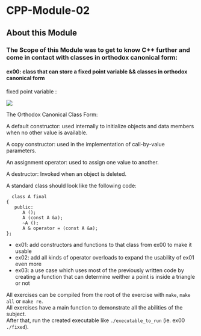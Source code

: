 # CPP-Module-02

## About this Module

### The Scope of this Module was to get to know C++ further and come in contact with classes in orthodox canonical form:

#### ex00: class that can store a fixed point variable && classes in orthodox canonical form

  fixed point variable :
  
  <img src="https://media.geeksforgeeks.org/wp-content/uploads/20220527101351/OperatorsinCPP.png" />
  
  The Orthodox Canonical Class Form:

  A default constructor: used internally to initialize objects and data members when no other value is available.
  
  A copy constructor: used in the implementation of call-by-value parameters.
  
  An assignment operator: used to assign one value to another.
  
  A destructor: Invoked when an object is deleted.

  A standard class should look like the following code:
  
      class A final
    {
       public:
          A ();
          A (const A &a);
          ~A ();
          A & operator = (const A &a);
    };
  
- ex01: add constructors and functions to that class from ex00 to make it usable
- ex02: add all kinds of operator overloads to expand the usability of ex01 even more
- ex03: a use case which uses most of the previously written code by creating a function that can determine weither a point is inside a triangle or not



All exercises can be compiled from the root of the exercise with `make`, `make all` or `make re`.<br>
All exercises have a main function to demonstrate all the abilities of the subject.<br>
After that, run the created executable like `./executable_to_run` (ie. ex00 `./fixed`).<br>
